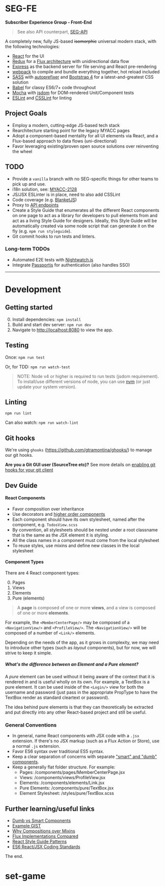 # SEG-FE
**Subscriber Experience Group - Front-End**

> See also API counterpart, [SEG-API](https://github.com/nytm/seg-api)

A completely new, fully JS-based ~~isomorphic~~ universal modern stack, with the following technologies:

- [React](https://facebook.github.io/react/) for the UI
- [Redux](http://redux.js.org/) for a [Flux architecture](https://facebook.github.io/flux/docs/overview.html) with unidirectional data flow
- [Express](http://koajs.com/) as the backend server for file serving and React pre-rendering
- [webpack](http://webpack.github.io/) to compile and bundle everything together, hot reload included
- [SASS](http://sass-lang.com/) with [autoprefixer](https://github.com/postcss/autoprefixer) and [Bootstrap 4](http://v4-alpha.getbootstrap.com/) for a latest-and-greatest CSS solution
- [Babel](https://babeljs.io/) for classy ES6/7+ code throughout
- [Mocha](http://mochajs.org/) with [jsdom](https://www.npmjs.com/package/node-jsdom) for DOM-rendered Unit/Component tests
- [ESLint](http://eslint.org/) and [CSSLint](https://github.com/CSSLint/csslint) for linting


## Project Goals

- Employ a modern, cutting-edge JS-based tech stack
- Rearchitecture starting point for the legacy MYACC pages
- Adopt a component-based mentality for all UI elements via React, and a Flux-based approach to data flows (uni-directional)
- Favor leveraging existing/proven open source solutions over reinventing the wheel


## TODO

- Provide a `vanilla` branch with no SEG-specific things for other teams to pick up and use.
- i18n solution, see: [MYACC-2128](https://jira.nyt.net/browse/MYACC-2128)
- JS/JSX ESLinter is in place, need to also add CSSLint
- Code coverage (e.g. [BlanketJS](http://blanketjs.org/))
- Proxy to [API endpoints](http://github.com/nytm/seg-api)
- Create a Style Guide that enumerates all the different React components on one page to act as a library for developers to pull elements from and act as a living Style Guide for designers. Ideally, this Style Guide will be automatically created via some node script that can generate it on the fly (e.g. `npm run styleguide`).
- Git commit hooks to run tests and linters.

### Long-term TODOs

- Automated E2E tests with [Nightwatch.js](http://nightwatchjs.org/)
- Integrate [Passportjs](http://passportjs.org/) for authentication (also handles SSO)


---

# Development

## Getting started

0. Install dependencies: `npm install`
1. Build and start dev server: `npm run dev`
2. Navigate to [http://localhost:8080](http://localhost:8080) to view the app.

## Testing

Once: `npm run test`

Or, for TDD: `npm run watch-test`

> NOTE: Node v4 or higher is required to run tests (jsdom requirement). To install/use different versions of node, you can use [nvm](https://github.com/creationix/nvm) (or just update your system version).


## Linting

`npm run lint`

Can also watch: `npm run watch-lint`


## Git hooks
We're using `ghooks` (https://github.com/gtramontina/ghooks/)
to manage our git hooks.

**Are you a Git GUI user (SourceTree etc)?** See more details on
[enabling git hooks for your git client](scripts/ghooks-fix/README.md)




## Dev Guide

#### React Components
  - Favor composition over inheritance
  - Use decorators and [higher order components](https://medium.com/@dan_abramov/mixins-are-dead-long-live-higher-order-components-94a0d2f9e750)
  - Each component should have its own stylesheet, named after the component, e.g. `TodosView.scss`
  - By convention, all stylesheets should be nested under a root classname that is the same as the JSX element it is styling.
  - All the class names in a component must come from the local stylesheet
  - To reuse styles, use mixins and define new classes in the local stylesheet

#### Component Types
There are 4 React component types:

0. Pages
1. Views
2. Elements
3. Pure (elements)

> A **page** is composed of one or more **views**, and a view is composed of one or more **elements**.

For example, the `<MemberCenterPage/>` may be composed of a `<NavigationView/>` and `<ProfileView/>`. The `<NavigationView/>` will be composed of a number of `<Link/>` elements.

Depending on the needs of the app, as it grows in complexity, we may need to introduce other types (such as _layout_ components), but for now, we will strive to keep it simple.

##### What's the difference between an _Element_ and a _Pure_ element?

A _pure_ element can be used without it being aware of the context that it is rendered in and is useful wholly on its own. For example, a TextBox is a pure element. It can be used inside of the `<Login/>` view for both the username and password (just pass in the appropriate PropType to have the TextBox render as standard cleartext or password).

The idea behind pure elements is that they can theoretically be extracted and put directly into any other React-based project and still be useful.

### General Conventions

- In general, name React components with JSX code with a `.jsx` extension. If there's no JSX markup (such as a Flux Action or Store), use a normal `.js` extension.
- Favor ES6 syntax over traditional ES5 syntax.
- Keep a clear separation of concerns with separate ["smart" and "dumb" components](https://medium.com/@dan_abramov/smart-and-dumb-components-7ca2f9a7c7d0).
- Keep a generally flat folder structure. For example:
  - Pages: /components/pages/MemberCenterPage.jsx
  - Views: /components/views/ProfileView.jsx
  - Elements: /components/elements/Link.jsx
  - Pure Elements: /components/pure/TextBox.jsx
  - Element Stylesheet: /styles/pure/TextBox.scss



## Further learning/useful links

- [Dumb vs Smart Components](https://medium.com/@dan_abramov/smart-and-dumb-components-7ca2f9a7c7d0)
- [Example GIST](https://gist.github.com/chantastic/fc9e3853464dffdb1e3c)
- [Why Compositions over Mixins](https://medium.com/@dan_abramov/mixins-are-dead-long-live-higher-order-components-94a0d2f9e750)
- [Flux Implementations Compared](http://pixelhunter.me/post/110248593059/flux-solutions-compared-by-example)
- [React Style Guide Patterns](https://reactjsnews.com/react-style-guide-patterns-i-like/)
- [ES6 React/JSX Coding Standards](https://github.com/jrskerritt/react-coding-standards)


The end.
# set-game
